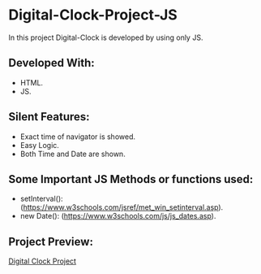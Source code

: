 # Digital-Clock-Project-JS

In this project Digital-Clock is developed by using only JS.

## Developed With:

* HTML.
* JS.

## Silent Features:

* Exact time of navigator is showed.
* Easy Logic.
* Both Time and Date are shown.

## Some Important JS Methods or functions used:

* setInterval(): (https://www.w3schools.com/jsref/met_win_setinterval.asp).
* new Date(): (https://www.w3schools.com/js/js_dates.asp).

## Project Preview:

[Digital Clock Project](https://alitahir4024.github.io/Digital-Clock-Project-JS/)
